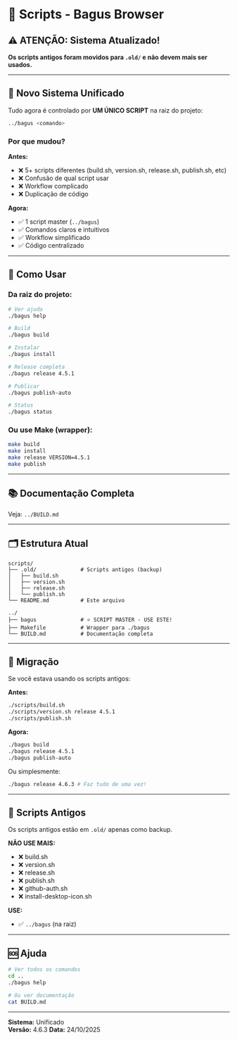 # 📁 Scripts - Bagus Browser

## ⚠️ ATENÇÃO: Sistema Atualizado!

**Os scripts antigos foram movidos para `.old/` e não devem mais ser usados.**

---

## 🎯 Novo Sistema Unificado

Tudo agora é controlado por **UM ÚNICO SCRIPT** na raiz do projeto:

```bash
../bagus <comando>
```

### Por que mudou?

**Antes:**
- ❌ 5+ scripts diferentes (build.sh, version.sh, release.sh, publish.sh, etc)
- ❌ Confusão de qual script usar
- ❌ Workflow complicado
- ❌ Duplicação de código

**Agora:**
- ✅ 1 script master (`../bagus`)
- ✅ Comandos claros e intuitivos
- ✅ Workflow simplificado
- ✅ Código centralizado

---

## 🚀 Como Usar

### Da raiz do projeto:

```bash
# Ver ajuda
./bagus help

# Build
./bagus build

# Instalar
./bagus install

# Release completa
./bagus release 4.5.1

# Publicar
./bagus publish-auto

# Status
./bagus status
```

### Ou use Make (wrapper):

```bash
make build
make install
make release VERSION=4.5.1
make publish
```

---

## 📚 Documentação Completa

Veja: `../BUILD.md`

---

## 🗂️ Estrutura Atual

```
scripts/
├── .old/              # Scripts antigos (backup)
│   ├── build.sh
│   ├── version.sh
│   ├── release.sh
│   └── publish.sh
└── README.md          # Este arquivo

../
├── bagus              # ⭐ SCRIPT MASTER - USE ESTE!
├── Makefile           # Wrapper para ./bagus
└── BUILD.md           # Documentação completa
```

---

## 🔄 Migração

Se você estava usando os scripts antigos:

**Antes:**
```bash
./scripts/build.sh
./scripts/version.sh release 4.5.1
./scripts/publish.sh
```

**Agora:**
```bash
./bagus build
./bagus release 4.5.1
./bagus publish-auto
```

Ou simplesmente:
```bash
./bagus release 4.6.3 # Faz tudo de uma vez!
```

---

## 📝 Scripts Antigos

Os scripts antigos estão em `.old/` apenas como backup.

**NÃO USE MAIS:**
- ❌ build.sh
- ❌ version.sh  
- ❌ release.sh
- ❌ publish.sh
- ❌ github-auth.sh
- ❌ install-desktop-icon.sh

**USE:**
- ✅ `../bagus` (na raiz)

---

## 🆘 Ajuda

```bash
# Ver todos os comandos
cd ..
./bagus help

# Ou ver documentação
cat BUILD.md
```

---

**Sistema:** Unificado  
**Versão:** 4.6.3 
**Data:** 24/10/2025
